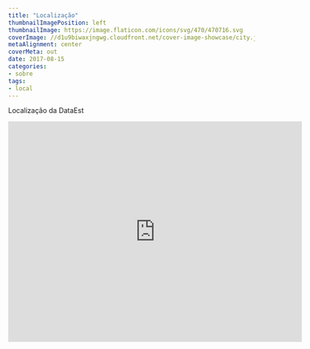 ```yaml
---
title: "Localização"
thumbnailImagePosition: left
thumbnailImage: https://image.flaticon.com/icons/svg/470/470716.svg
coverImage: //d1u9biwaxjngwg.cloudfront.net/cover-image-showcase/city.jpg
metaAlignment: center
coverMeta: out
date: 2017-08-15
categories:
- sobre
tags:
- local
---
```


Localização da DataEst

<iframe src="https://www.google.com/maps/embed?pb=!1m14!1m8!1m3!1d3419.014937424304!2d-49.23202336349814!3d-25.450471780717336!3m2!1i1024!2i768!4f13.1!3m3!1m2!1s0x94dce516c63d49a9%3A0x1cc3045eeda88271!2sUFPR+-+Centro+Polit%C3%A9cnico!5e0!3m2!1spt-BR!2sbr!4v1502999686296" width="600" height="450" frameborder="0" style="border:0" allowfullscreen></iframe>
